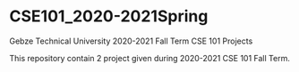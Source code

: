# CSE101_2020-2021Spring
Gebze Technical University 2020-2021 Fall Term CSE 101 Projects

This repository contain 2 project given during 2020-2021 CSE 101 Fall Term.
